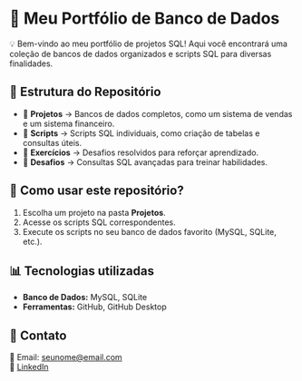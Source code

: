# 📂 Meu Portfólio de Banco de Dados  

💡 Bem-vindo ao meu portfólio de projetos SQL! Aqui você encontrará uma coleção de bancos de dados organizados e scripts SQL para diversas finalidades.  

## 📌 Estrutura do Repositório  
- 📂 **Projetos** → Bancos de dados completos, como um sistema de vendas e um sistema financeiro.  
- 📂 **Scripts** → Scripts SQL individuais, como criação de tabelas e consultas úteis.  
- 📂 **Exercícios** → Desafios resolvidos para reforçar aprendizado.  
- 📂 **Desafios** → Consultas SQL avançadas para treinar habilidades.  

## 🚀 Como usar este repositório?  
1. Escolha um projeto na pasta **Projetos**.  
2. Acesse os scripts SQL correspondentes.  
3. Execute os scripts no seu banco de dados favorito (MySQL, SQLite, etc.).  

## 📊 Tecnologias utilizadas  
- **Banco de Dados:** MySQL, SQLite  
- **Ferramentas:** GitHub, GitHub Desktop  

## 📩 Contato  
📧 Email: seunome@email.com  
🔗 [LinkedIn](https://linkedin.com/in/seunome)  